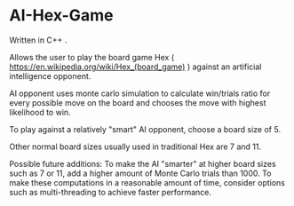 # AI-Hex-Game
Written in C++ .

Allows the user to play the board game Hex ( https://en.wikipedia.org/wiki/Hex_(board_game) ) against an artificial intelligence opponent.

AI opponent uses monte carlo simulation to calculate win/trials ratio for every possible move on the board and chooses the move with highest likelihood to win.

To play against a relatively "smart" AI opponent, choose a board size of 5. 

Other normal board sizes usually used in traditional Hex are 7 and 11.

Possible future additions:
To make the AI "smarter" at higher board sizes such as 7 or 11, add a higher amount of Monte Carlo trials than 1000. To
make these computations in a reasonable amount of time, consider options such as multi-threading to achieve faster performance.


